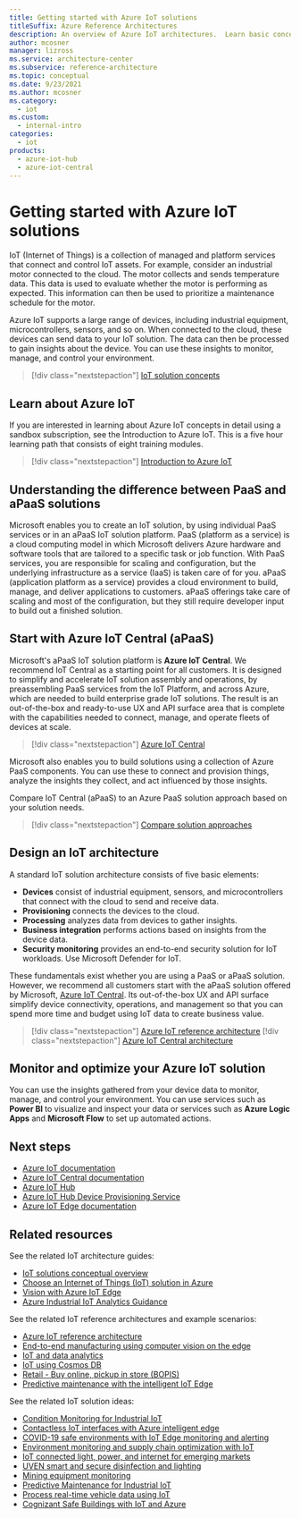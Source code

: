 ```yaml
---
title: Getting started with Azure IoT solutions
titleSuffix: Azure Reference Architectures
description: An overview of Azure IoT architectures.  Learn basic concepts around getting started with Azure IoT, how to get started building an IoT solution, or understand how to optimize an IoT solution for production.
author: mcosner
manager: lizross
ms.service: architecture-center
ms.subservice: reference-architecture
ms.topic: conceptual
ms.date: 9/23/2021
ms.author: mcosner
ms.category:
  - iot
ms.custom:
  - internal-intro
categories:
  - iot
products:
  - azure-iot-hub
  - azure-iot-central
---
```


# Getting started with Azure IoT solutions

IoT (Internet of Things) is a collection of managed and platform services that connect and control IoT assets. For example, consider an industrial motor connected to the cloud. The motor collects and sends temperature data. This data is used to evaluate whether the motor is performing as expected. This information can then be used to prioritize a maintenance schedule for the motor.

Azure IoT supports a large range of devices, including industrial equipment, microcontrollers, sensors, and so on. When connected to the cloud, these devices can send data to your IoT solution. The data can then be processed to gain insights about the device. You can use these insights to monitor, manage, and control your environment.

> [!div class="nextstepaction"]
> [IoT solution concepts](../../example-scenario/iot/introduction-to-solutions.yml)

## Learn about Azure IoT

If you are interested in learning about Azure IoT concepts in detail using a sandbox subscription, see the Introduction to Azure IoT. This is a five hour learning path that consists of eight training modules.

> [!div class="nextstepaction"]
> [Introduction to Azure IoT](/learn/paths/introduction-to-azure-iot)

## Understanding the difference between PaaS and aPaaS solutions

Microsoft enables you to create an IoT solution, by using individual PaaS services or in an aPaaS IoT solution platform. PaaS (platform as a service) is a cloud computing model in which Microsoft delivers Azure hardware and software tools that are tailored to a specific task or job function. With PaaS services, you are responsible for scaling and configuration, but the underlying infrastructure as a service (IaaS) is taken care of for you. aPaaS (application platform as a service) provides a cloud environment to build, manage, and deliver applications to customers. aPaaS offerings take care of scaling and most of the configuration, but they still require developer input to build out a finished solution.

## Start with Azure IoT Central (aPaaS)

Microsoft's aPaaS IoT solution platform is **Azure IoT Central**. We recommend IoT Central as a starting point for all customers. It is designed to simplify and accelerate IoT solution assembly and operations, by preassembling PaaS services from the IoT Platform, and across Azure, which are needed to build enterprise grade IoT solutions. The result is an out-of-the-box and ready-to-use UX and API surface area that is complete with the capabilities needed to connect, manage, and operate fleets of devices at scale.

> [!div class="nextstepaction"]
> [Azure IoT Central](/azure/iot-central/core/overview-iot-central)

Microsoft also enables you to build solutions using a collection of Azure PaaS components. You can use these to connect and provision things, analyze the insights they collect, and act influenced by those insights.

Compare IoT Central (aPaaS) to an Azure PaaS solution approach based on your solution needs.

> [!div class="nextstepaction"]
> [Compare solution approaches](/azure/architecture/example-scenario/iot/iot-central-iot-hub-cheat-sheet)

## Design an IoT architecture

A standard IoT solution architecture consists of five basic elements:

* **Devices** consist of industrial equipment, sensors, and microcontrollers that connect with the cloud to send and receive data.
* **Provisioning** connects the devices to the cloud.
* **Processing** analyzes data from devices to gather insights.
* **Business integration** performs actions based on insights from the device data.
* **Security monitoring** provides an end-to-end security solution for IoT workloads. Use Microsoft Defender for IoT.

These fundamentals exist whether you are using a PaaS or aPaaS solution.  However, we recommend all customers start with the aPaaS solution offered by Microsoft, [Azure IoT Central](/azure/iot-central/core/overview-iot-central). Its out-of-the-box UX and API surface simplify device connectivity, operations, and management so that you can spend more time and budget using IoT data to create business value.

> [!div class="nextstepaction"]
> [Azure IoT reference architecture](../iot.yml)
> [!div class="nextstepaction"]
> [Azure IoT Central architecture](/azure/iot-central/core/concepts-architecture)

## Monitor and optimize your Azure IoT solution

You can use the insights gathered from your device data to monitor, manage, and control your environment. You can use services such as **Power BI** to visualize and inspect your data or services such as **Azure Logic Apps** and **Microsoft Flow** to set up automated actions.

## Next steps

* [Azure IoT documentation](/azure/iot-fundamentals)
* [Azure IoT Central documentation](/azure/iot-central)
* [Azure IoT Hub](/azure/iot-hub)
* [Azure IoT Hub Device Provisioning Service](/azure/iot-dps)
* [Azure IoT Edge documentation](/azure/iot-edge)

## Related resources

See the related IoT architecture guides:

* [IoT solutions conceptual overview](../../example-scenario/iot/introduction-to-solutions.yml)
* [Choose an Internet of Things (IoT) solution in Azure](../../example-scenario/iot/iot-central-iot-hub-cheat-sheet.md)
* [Vision with Azure IoT Edge](../../guide/iot-edge-vision/index.md)
* [Azure Industrial IoT Analytics Guidance](../../guide/iiot-guidance/iiot-architecture.md)

See the related IoT reference architectures and example scenarios:

* [Azure IoT reference architecture](../iot.yml)
* [End-to-end manufacturing using computer vision on the edge](../ai/end-to-end-smart-factory.yml)
* [IoT and data analytics](../../example-scenario/data/big-data-with-iot.yml)
* [IoT using Cosmos DB](../../solution-ideas/articles/iot-using-cosmos-db.yml)
* [Retail - Buy online, pickup in store (BOPIS)](../../example-scenario/iot/vertical-buy-online-pickup-in-store.yml)
* [Predictive maintenance with the intelligent IoT Edge](../../example-scenario/predictive-maintenance/iot-predictive-maintenance.yml)

See the related IoT solution ideas:

* [Condition Monitoring for Industrial IoT](../../solution-ideas/articles/condition-monitoring.yml)
* [Contactless IoT interfaces with Azure intelligent edge](../../solution-ideas/articles/contactless-interfaces.yml)
* [COVID-19 safe environments with IoT Edge monitoring and alerting](../../solution-ideas/articles/cctv-iot-edge-for-covid-19-safe-environment-and-mask-detection.yml)
* [Environment monitoring and supply chain optimization with IoT](../../solution-ideas/articles/environment-monitoring-and-supply-chain-optimization.yml)
* [IoT connected light, power, and internet for emerging markets](../../solution-ideas/articles/iot-power-management.yml)
* [UVEN smart and secure disinfection and lighting](../../solution-ideas/articles/uven-disinfection.yml)
* [Mining equipment monitoring](../../solution-ideas/articles/monitor-mining-equipment.yml)
* [Predictive Maintenance for Industrial IoT](../../solution-ideas/articles/iot-predictive-maintenance.yml)
* [Process real-time vehicle data using IoT](../../example-scenario/data/realtime-analytics-vehicle-iot.yml)
* [Cognizant Safe Buildings with IoT and Azure](../../solution-ideas/articles/safe-buildings.yml)
